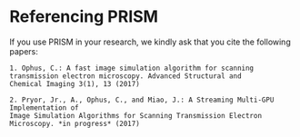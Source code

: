 # Referencing PRISM
If you use PRISM in your research, we kindly ask that you cite the following papers:

	1. Ophus, C.: A fast image simulation algorithm for scanning
	transmission electron microscopy. Advanced Structural and
	Chemical Imaging 3(1), 13 (2017)
	
	2. Pryor, Jr., A., Ophus, C., and Miao, J.: A Streaming Multi-GPU Implementation of
	Image Simulation Algorithms for Scanning Transmission Electron Microscopy. *in progress* (2017)
	